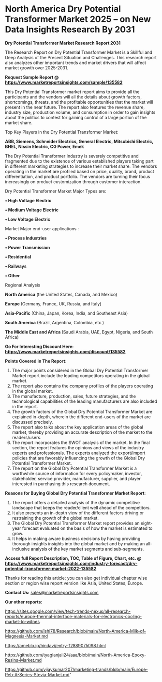 # North America Dry Potential Transformer Market 2025 – on New Data Insights Research By 2031

<strong>Dry Potential Transformer Market Research Report 2031</strong>

The Research Report on Dry Potential Transformer Market is a Skillful and Deep Analysis of the Present Situation and Challenges. This research report also analyzes other important trends and market drivers that will affect market growth over 2025-2031.

<strong>Request Sample Report @ <a href=https://www.marketreportsinsights.com/sample/135582>https://www.marketreportsinsights.com/sample/135582</a></strong>

This Dry Potential Transformer market report aims to provide all the participants and the vendors will all the details about growth factors, shortcomings, threats, and the profitable opportunities that the market will present in the near future. The report also features the revenue share, industry size, production volume, and consumption in order to gain insights about the politics to contest for gaining control of a large portion of the market share.

Top Key Players in the Dry Potential Transformer Market:

<strong>ABB, Siemens, Schneider Electrics, General Electric, Mitsubishi Electric, BHEL, Nissin Electric, CG Power, Emek</strong>

The Dry Potential Transformer Industry is severely competitive and fragmented due to the existence of various established players taking part in different marketing strategies to increase their market share. The vendors operating in the market are profiled based on price, quality, brand, product differentiation, and product portfolio. The vendors are turning their focus increasingly on product customization through customer interaction.

Dry Potential Transformer Market Major Types are:

<strong>• High Voltage Electric

• Medium Voltage Electric

• Low Voltage Electric</strong>

Market Major end-user applications :

<strong>• Process Industries

• Power Transmission

• Residential

• Railways

• Other</strong>

Regional Analysis

</u><strong><b>North America</b></strong> (the United States, Canada, and Mexico)

<strong><b>Europe </b></strong>(Germany, France, UK, Russia, and Italy)

<strong><b>Asia-Pacific</b></strong> (China, Japan, Korea, India, and Southeast Asia)

<strong><b>South America</b></strong> (Brazil, Argentina, Colombia, etc.)

<strong><b>The Middle East and Africa</b></strong> (Saudi Arabia, UAE, Egypt, Nigeria, and South Africa)

<strong>Go For Interesting Discount Here: <a href=https://www.marketreportsinsights.com/discount/135582>https://www.marketreportsinsights.com/discount/135582</a></strong>

<strong>Points Covered in The Report:</strong>
<ol>
  <li>The major points considered in the Global Dry Potential Transformer Market report include the leading competitors operating in the global market.</li>
  <li>The report also contains the company profiles of the players operating in the global market.</li>
  <li>The manufacture, production, sales, future strategies, and the technological capabilities of the leading manufacturers are also included in the report.</li>
  <li>The growth factors of the Global Dry Potential Transformer Market are explained in-depth, wherein the different end-users of the market are discussed precisely.</li>
  <li>The report also talks about the key application areas of the global market, thereby providing an accurate description of the market to the readers/users.</li>
  <li>The report incorporates the SWOT analysis of the market. In the final section, the report features the opinions and views of the industry experts and professionals. The experts analyzed the export/import policies that are favorably influencing the growth of the Global Dry Potential Transformer Market.</li>
  <li>The report on the Global Dry Potential Transformer Market is a worthwhile source of information for every policymaker, investor, stakeholder, service provider, manufacturer, supplier, and player interested in purchasing this research document.</li>
</ol>
<strong>Reasons for Buying Global Dry Potential Transformer Market Report:</strong>

<ol>
  <li>The report offers a detailed analysis of the dynamic competitive landscape that keeps the reader/client well ahead of the competitors.</li>
  <li>It also presents an in-depth view of the different factors driving or restraining the growth of the global market.</li>
  <li>The Global Dry Potential Transformer Market report provides an eight-year forecast evaluated on the basis of how the market is estimated to grow.</li>
  <li>It helps in making aware business decisions by having providing thorough insights insights into the global market and by making an all-inclusive analysis of the key market segments and sub-segments.</li>
</ol>
<strong>Access full Report Description, TOC, Table of Figure, Chart, etc. @ <a href=https://www.marketreportsinsights.com/industry-forecast/dry-potential-transformer-market-2022-135582>https://www.marketreportsinsights.com/industry-forecast/dry-potential-transformer-market-2022-135582</a></strong>


Thanks for reading this article; you can also get individual chapter wise section or region wise report version like Asia, United States, Europe.

<strong>Contact Us:</strong>
sales@marketreportsinsights.com

<strong>Our other reports:</strong>

<a href=https://sites.google.com/view/tech-trends-nexus/all-research-reports/europe-thermal-interface-materials-for-electronics-cooling-market-to-witnes>https://sites.google.com/view/tech-trends-nexus/all-research-reports/europe-thermal-interface-materials-for-electronics-cooling-market-to-witnes</a>

<a href=https://github.com/Ishi78/Research/blob/main/North-America-Milk-of-Magnesia-Market.md>https://github.com/Ishi78/Research/blob/main/North-America-Milk-of-Magnesia-Market.md</a>

<a href=https://ameblo.jp/hindavi/entry-12889075098.html>https://ameblo.jp/hindavi/entry-12889075098.html</a>

<a href=https://github.com/tyagianjali24/aaa/blob/main/North-America-Epoxy-Resins-Market.md>https://github.com/tyagianjali24/aaa/blob/main/North-America-Epoxy-Resins-Market.md</a>

<a href=https://github.com/vijaykumar207/marketing-trands/blob/main/Europe-Reb-A-Series-Stevia-Market.md>https://github.com/vijaykumar207/marketing-trands/blob/main/Europe-Reb-A-Series-Stevia-Market.md</a>"
